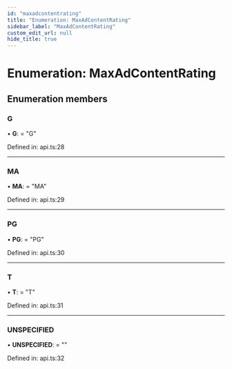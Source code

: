 ```yaml
---
id: "maxadcontentrating"
title: "Enumeration: MaxAdContentRating"
sidebar_label: "MaxAdContentRating"
custom_edit_url: null
hide_title: true
---
```


# Enumeration: MaxAdContentRating

## Enumeration members

### G

• **G**: = "G"

Defined in: api.ts:28

___

### MA

• **MA**: = "MA"

Defined in: api.ts:29

___

### PG

• **PG**: = "PG"

Defined in: api.ts:30

___

### T

• **T**: = "T"

Defined in: api.ts:31

___

### UNSPECIFIED

• **UNSPECIFIED**: = ""

Defined in: api.ts:32
